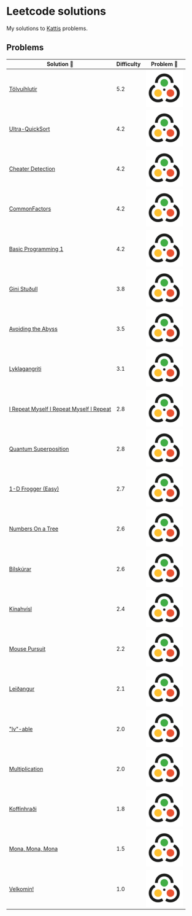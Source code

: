 # Leetcode solutions
My solutions to [Kattis]([https://open.kattis.com/](https://open.kattis.com/problems)) problems.

## Problems
| Solution :link: | Difficulty | Problem :link: |
| - | - | - |
| [Tölvuíhlutir](https://github.com/Mr-Seoul/Kattis_Problems/blob/main/Solutions/Tolvuihlutir.py) | 5.2 | [![:cat:](https://github.com/Mr-Seoul/Kattis_Problems/blob/main/Kattis.png)](https://open.kattis.com/problems/tolvuihlutir?tab=metadata) |
| [Ultra-QuickSort](https://github.com/Mr-Seoul/Kattis_Problems/blob/main/Solutions/UltraQuickSort.py) | 4.2 | [![:cat:](https://github.com/Mr-Seoul/Kattis_Problems/blob/main/Kattis.png)](https://open.kattis.com/problems/ultraquicksort?editresubmit=18558233&tab=metadata) |
| [Cheater Detection](https://github.com/Mr-Seoul/Kattis_Problems/blob/main/Solutions/CheaterDetection.py) | 4.2 | [![:cat:](https://github.com/Mr-Seoul/Kattis_Problems/blob/main/Kattis.png)](https://open.kattis.com/problems/cheaterdetection) |
| [CommonFactors](https://github.com/Mr-Seoul/Kattis_Problems/blob/main/Solutions/Commonfactors.py) | 4.2 | [![:cat:](https://github.com/Mr-Seoul/Kattis_Problems/blob/main/Kattis.png)](https://open.kattis.com/problems/commonfactors) |
| [Basic Programming 1](https://github.com/Mr-Seoul/Kattis_Problems/blob/main/Solutions/basicprogramming1.py) | 4.2 | [![:cat:](https://github.com/Mr-Seoul/Kattis_Problems/blob/main/Kattis.png)](https://open.kattis.com/problems/basicprogramming1) |
| [Gini Stuðull](https://github.com/Mr-Seoul/Kattis_Problems/blob/main/Solutions/Gini.py) | 3.8 | [![:cat:](https://github.com/Mr-Seoul/Kattis_Problems/blob/main/Kattis.png)](https://open.kattis.com/problems/ginistudull?tab=metadata) |
| [Avoiding the Abyss](https://github.com/Mr-Seoul/Kattis_Problems/blob/main/Solutions/AvoidingTheAbyss.py) | 3.5 | [![:cat:](https://github.com/Mr-Seoul/Kattis_Problems/blob/main/Kattis.png)](https://open.kattis.com/problems/avoidingtheabyss) |
| [Lyklagangriti](https://github.com/Mr-Seoul/Kattis_Problems/blob/main/Solutions/Lyklagangriti.cpp) | 3.1 | [![:cat:](https://github.com/Mr-Seoul/Kattis_Problems/blob/main/Kattis.png)](https://open.kattis.com/problems/lyklagangriti?tab=metadata) |
| [I Repeat Myself I Repeat Myself I Repeat](https://github.com/Mr-Seoul/Kattis_Problems/blob/main/Solutions/I%20Repeat%20Myself%20I%20Repeat%20Myself%20I%20Repeat.py) | 2.8 | [![:cat:](https://github.com/Mr-Seoul/Kattis_Problems/blob/main/Kattis.png)](https://open.kattis.com/problems/irepeatmyself?tab=metadata) |
| [Quantum Superposition](https://github.com/Mr-Seoul/Kattis_Problems/blob/main/Solutions/QuantumSuperposition.py) | 2.8 | [![:cat:](https://github.com/Mr-Seoul/Kattis_Problems/blob/main/Kattis.png)](https://open.kattis.com/problems/quantumsuperposition) |
| [1-D Frogger (Easy)](https://github.com/Mr-Seoul/Kattis_Problems/blob/main/Solutions/1dfroggereasy.py) | 2.7 | [![:cat:](https://github.com/Mr-Seoul/Kattis_Problems/blob/main/Kattis.png)](https://open.kattis.com/problems/1dfroggereasy?tab=metadata) |
| [Numbers On a Tree](https://github.com/Mr-Seoul/Kattis_Problems/blob/main/Solutions/NumbersOnATree.cpp) | 2.6 | [![:cat:](https://github.com/Mr-Seoul/Kattis_Problems/blob/main/Kattis.png)](https://open.kattis.com/problems/numbertree) |
| [Bílskúrar](https://github.com/Mr-Seoul/Kattis_Problems/blob/main/Solutions/Bilskurar.py) | 2.6 | [![:cat:](https://github.com/Mr-Seoul/Kattis_Problems/blob/main/Kattis.png)](https://open.kattis.com/problems/bilskurar) |
| [Kínahvísl](https://github.com/Mr-Seoul/Kattis_Problems/blob/main/Solutions/Kinahvisl.py) | 2.4 | [![:cat:](https://github.com/Mr-Seoul/Kattis_Problems/blob/main/Kattis.png)](https://open.kattis.com/problems/kinahvisl?tab=metadata) |
| [Mouse Pursuit](https://github.com/Mr-Seoul/Kattis_Problems/blob/main/Solutions/MousePursuit.cpp) | 2.2 | [![:cat:](https://github.com/Mr-Seoul/Kattis_Problems/blob/main/Kattis.png)](https://open.kattis.com/problems/mousepursuit) |
| [Leiðangur](https://github.com/Mr-Seoul/Kattis_Problems/blob/main/Solutions/Lei%C3%B0angur.py) | 2.1 | [![:cat:](https://github.com/Mr-Seoul/Kattis_Problems/blob/main/Kattis.png)](https://open.kattis.com/problems/leidangur?tab=metadata) |
| ["lv"-able](https://github.com/Mr-Seoul/Kattis_Problems/blob/main/Solutions/lvable.py) | 2.0 | [![:cat:](https://github.com/Mr-Seoul/Kattis_Problems/blob/main/Kattis.png)](https://open.kattis.com/problems/lvable?tab=metadata) |
| [Multiplication](https://github.com/Mr-Seoul/Kattis_Problems/blob/main/Solutions/Multiplication.py) | 2.0 | [![:cat:](https://github.com/Mr-Seoul/Kattis_Problems/blob/main/Kattis.png)](https://open.kattis.com/problems/multiplications) |
| [Koffínhraði](https://github.com/Mr-Seoul/Kattis_Problems/blob/main/Solutions/Koffinhraoi.py) | 1.8 | [![:cat:](https://github.com/Mr-Seoul/Kattis_Problems/blob/main/Kattis.png)](https://open.kattis.com/problems/koffinhradi?tab=metadata) |
| [Mona, Mona, Mona](https://github.com/Mr-Seoul/Kattis_Problems/blob/main/Solutions/Mona%2CMona%2CMona.py) | 1.5 | [![:cat:](https://github.com/Mr-Seoul/Kattis_Problems/blob/main/Kattis.png)](https://open.kattis.com/problems/monamonamona?tab=metadata) |
| [Velkomin!](https://github.com/Mr-Seoul/Kattis_Problems/blob/main/Solutions/VELKOMIN!.cpp) | 1.0 | [![:cat:](https://github.com/Mr-Seoul/Kattis_Problems/blob/main/Kattis.png)](https://open.kattis.com/problems/velkomin?tab=metadata) |
